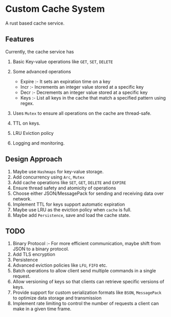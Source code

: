 # Custom Cache System
A rust based cache service.

## Features
Currently, the cache service has 
1. Basic Key-value operations like `GET`, `SET`, `DELETE`
2. Some advanced operations
    
    - Expire :- It sets an expiration time on a key
    - Incr :- Increments an integer value stored at a specific key
    - Decr :- Decrements an integer value stored at a specific key
    - Keys :- List all keys in the cache that match a specified pattern using regex.
3. Uses `Mutex` to ensure all operations on the cache are thread-safe.
4. TTL on keys.
5. LRU Eviction policy
6. Logging and monitoring.

## Design Approach
1. Maybe use `Hashmaps` for key-value storage.
2. Add concurrency using `Arc`, `Mutex`
3. Add cache operations like `SET`, `GET`, `DELETE` and `EXPIRE`
4. Ensure thread safety and atomicity of operations
5. Choose either JSON/MessagePack for sending and receiving data over network.
6. Implement TTL for keys support automatic expiration
7. Maybe use LRU as the eviction policy when `cache` is full.
8. Maybe add `Persistence`, save and load the cache state.

## TODO
1. Binary Protocol :- For more efficient communication, maybe shift from JSON to a binary protocol.
2. Add TLS encryption 
3. Persistence 
4. Advanced eviction policies like `LFU`, `FIFO` etc.
5. Batch operations to allow client send multiple commands in a single request.
6. Allow versioning of keys so that clients can retrieve specific versions of keys.
7. Provide support for custom serialization formats like `BSON`, `MessagePack` to optimize data storage and transmission
8. Implement rate limiting to control the number of requests a client can make in a given time frame.